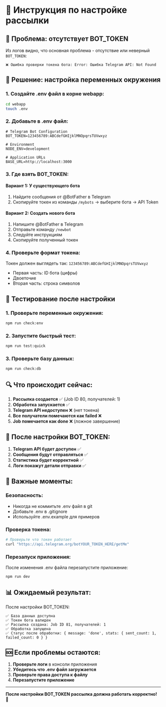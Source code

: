 # 🚀 Инструкция по настройке рассылки

## 🔑 **Проблема: отсутствует BOT_TOKEN**

Из логов видно, что основная проблема - отсутствие или неверный `BOT_TOKEN`:
```
❌ Ошибка проверки токена бота: Error: Ошибка Telegram API: Not Found
```

## 📝 **Решение: настройка переменных окружения**

### 1. **Создайте .env файл в корне webapp:**
```bash
cd webapp
touch .env
```

### 2. **Добавьте в .env файл:**
```env
# Telegram Bot Configuration
BOT_TOKEN=123456789:ABCdefGHIjklMNOpqrsTUVwxyz

# Environment
NODE_ENV=development

# Application URLs
BASE_URL=http://localhost:3000
```

### 3. **Где взять BOT_TOKEN:**

#### **Вариант 1: У существующего бота**
1. Найдите сообщения от @BotFather в Telegram
2. Скопируйте токен из команды `/mybots` → выберите бота → API Token

#### **Вариант 2: Создать нового бота**
1. Напишите @BotFather в Telegram
2. Отправьте команду `/newbot`
3. Следуйте инструкциям
4. Скопируйте полученный токен

### 4. **Проверьте формат токена:**
Токен должен выглядеть так: `123456789:ABCdefGHIjklMNOpqrsTUVwxyz`
- Первая часть: ID бота (цифры)
- Двоеточие
- Вторая часть: строка символов

## 🧪 **Тестирование после настройки**

### 1. **Проверьте переменные окружения:**
```bash
npm run check:env
```

### 2. **Запустите быстрый тест:**
```bash
npm run test:quick
```

### 3. **Проверьте базу данных:**
```bash
npm run check:db
```

## 🔍 **Что происходит сейчас:**

1. **Рассылка создается** ✅ (Job ID 80, получателей: 1)
2. **Обработка запускается** ✅ 
3. **Telegram API недоступен** ❌ (нет токена)
4. **Все получатели помечаются как failed** ❌
5. **Job помечается как done** ❌ (ложное завершение)

## 🎯 **После настройки BOT_TOKEN:**

1. **Telegram API будет доступен** ✅
2. **Сообщения будут отправляться** ✅
3. **Статистика будет корректной** ✅
4. **Логи покажут детали отправки** ✅

## 🚨 **Важные моменты:**

### **Безопасность:**
- Никогда не коммитьте .env файл в git
- Добавьте .env в .gitignore
- Используйте .env.example для примеров

### **Проверка токена:**
```bash
# Проверьте что токен работает
curl "https://api.telegram.org/botYOUR_TOKEN_HERE/getMe"
```

### **Перезапуск приложения:**
После изменения .env файла перезапустите приложение:
```bash
npm run dev
```

## 📊 **Ожидаемый результат:**

После настройки BOT_TOKEN:
```
✅ База данных доступна
✅ Токен бота валиден
✅ Рассылка создана: Job ID 81, получателей: 1
✅ Обработка запущена
✅ Статус после обработки: { message: 'done', stats: { sent_count: 1, failed_count: 0 } }
```

## 🆘 **Если проблемы остаются:**

1. **Проверьте логи** в консоли приложения
2. **Убедитесь что .env файл загружается**
3. **Проверьте права доступа к файлу**
4. **Перезапустите приложение**

---

**После настройки BOT_TOKEN рассылка должна работать корректно!** 🎉






